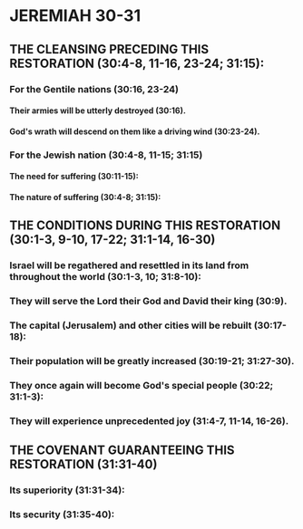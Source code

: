 ---
---
# JEREMIAH 30-31 
## THE CLEANSING PRECEDING THIS RESTORATION (30:4-8, 11-16, 23-24; 31:15): 
###  For the Gentile nations (30:16, 23-24) 
####  Their armies will be utterly destroyed (30:16). 
####  God\'s wrath will descend on them like a driving wind (30:23-24). 
###  For the Jewish nation (30:4-8, 11-15; 31:15) 
####  The need for suffering (30:11-15): 
####  The nature of suffering (30:4-8; 31:15): 
## THE CONDITIONS DURING THIS RESTORATION (30:1-3, 9-10, 17-22; 31:1-14, 16-30) 
###  Israel will be regathered and resettled in its land from throughout the world (30:1-3, 10; 31:8-10): 
###  They will serve the Lord their God and David their king (30:9). 
###  The capital (Jerusalem) and other cities will be rebuilt (30:17-18): 
###  Their population will be greatly increased (30:19-21; 31:27-30). 
###  They once again will become God\'s special people (30:22; 31:1-3): 
###  They will experience unprecedented joy (31:4-7, 11-14, 16-26). 
## THE COVENANT GUARANTEEING THIS RESTORATION (31:31-40) 
###  Its superiority (31:31-34): 
###  Its security (31:35-40): 
